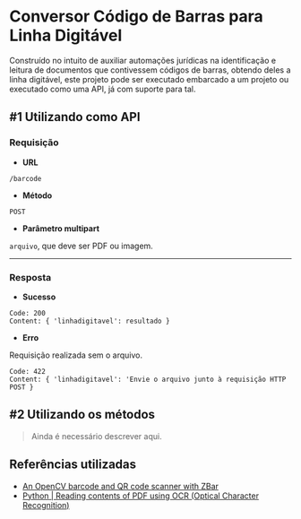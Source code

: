 # Conversor Código de Barras para Linha Digitável

Construído no intuito de auxiliar automações jurídicas na identificação e leitura de documentos que contivessem
códigos de barras, obtendo deles a linha digitável, este projeto pode ser executado embarcado a um projeto ou executado
como uma API, já com suporte para tal.

## #1 Utilizando como API

### Requisição

- **URL**

`/barcode`

- **Método**

`POST`

- **Parâmetro multipart**

`arquivo`, que deve ser PDF ou imagem.

---

### Resposta

- **Sucesso**

```
Code: 200
Content: { 'linhadigitavel': resultado } 
```

- **Erro**

Requisição realizada sem o arquivo.

```
Code: 422
Content: { 'linhadigitavel': 'Envie o arquivo junto à requisição HTTP POST } 
```

## #2 Utilizando os métodos

> Ainda é necessário descrever aqui.

## Referências utilizadas

- [An OpenCV barcode and QR code scanner with ZBar](https://www.pyimagesearch.com/2018/05/21/an-opencv-barcode-and-qr-code-scanner-with-zbar/)
- [Python | Reading contents of PDF using OCR (Optical Character Recognition)](https://www.geeksforgeeks.org/python-reading-contents-of-pdf-using-ocr-optical-character-recognition/)